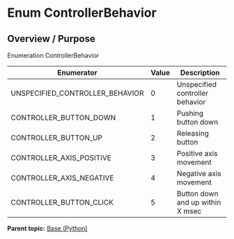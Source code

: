 # Enum ControllerBehavior

## Overview / Purpose

Enumeration ControllerBehavior

|Enumerator|Value|Description|
|----------|-----|-----------|
|UNSPECIFIED\_CONTROLLER\_BEHAVIOR|0|Unspecified controller behavior|
|CONTROLLER\_BUTTON\_DOWN|1|Pushing button down|
|CONTROLLER\_BUTTON\_UP|2|Releasing button|
|CONTROLLER\_AXIS\_POSITIVE|3|Positive axis movement|
|CONTROLLER\_AXIS\_NEGATIVE|4|Negative axis movement|
|CONTROLLER\_BUTTON\_CLICK|5|Button down and up within X msec|

**Parent topic:** [Base \(Python\)](../../summary_pages/Base.md)

